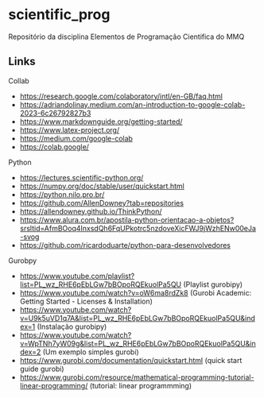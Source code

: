 # scientific_prog
Repositório da disciplina Elementos de Programação Cientifica do MMQ


## Links

Collab
- https://research.google.com/colaboratory/intl/en-GB/faq.html
- https://adriandolinay.medium.com/an-introduction-to-google-colab-2023-6c26792827b3
- https://www.markdownguide.org/getting-started/
- https://www.latex-project.org/
- https://medium.com/google-colab
- https://colab.google/

Python
- https://lectures.scientific-python.org/
- https://numpy.org/doc/stable/user/quickstart.html
- https://python.nilo.pro.br/
- https://github.com/AllenDowney?tab=repositories
- https://allendowney.github.io/ThinkPython/
- https://www.alura.com.br/apostila-python-orientacao-a-objetos?srsltid=AfmBOoq4InxsdQh6FqUPkotrc5nzdoveXicFWJ9jWzhENw00eJa-svog
- https://github.com/ricardoduarte/python-para-desenvolvedores

Gurobpy
- https://www.youtube.com/playlist?list=PL_wz_RHE6pEbLGw7bBOpoRQEkuolPa5QU (Playlist gurobipy)
- https://www.youtube.com/watch?v=oW6ma8rdZk8 (Gurobi Academic: Getting Started - Licenses & Installation)
- https://www.youtube.com/watch?v=U9k5uVD1q7A&list=PL_wz_RHE6pEbLGw7bBOpoRQEkuolPa5QU&index=1 (Instalação gurobipy)
- https://www.youtube.com/watch?v=WpTNh7yW09g&list=PL_wz_RHE6pEbLGw7bBOpoRQEkuolPa5QU&index=2 (Um exemplo simples gurobi)
- https://www.gurobi.com/documentation/quickstart.html (quick start guide gurobi)
- https://www.gurobi.com/resource/mathematical-programming-tutorial-linear-programming/ (tutorial: linear programmming)

